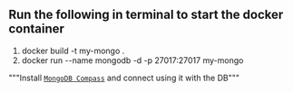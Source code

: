 ## Run the following in terminal to start the docker container

1. docker build -t my-mongo .
2. docker run --name mongodb -d -p 27017:27017 my-mongo

"""Install [`MongoDB Compass`](https://www.mongodb.com/products/tools/compass) and connect using it with the DB"""
